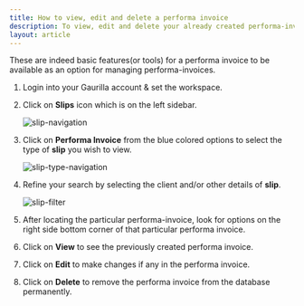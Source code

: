 ```yaml
---
title: How to view, edit and delete a performa invoice
description: To view, edit and delete your already created performa-invoices   
layout: article
---
```

These are indeed basic features(or tools) for a performa invoice to be available as an option for managing performa-invoices.

1. Login into your Gaurilla account & set the workspace.

2. Click on **Slips** icon which is on the left sidebar.

	![slip-navigation]()

3. Click on **Performa Invoice** from the blue colored options to select the type of **slip** you wish to view.

	![slip-type-navigation]()

4. Refine your search by selecting the client and/or other details of **slip**.

	![slip-filter]()

5. After locating the particular performa-invoice, look for options on the right side bottom corner of that particular performa invoice.

6. Click on **View** to see the previously created performa invoice.

7. Click on **Edit** to make changes if any in the performa invoice.

8. Click on **Delete** to remove the performa invoice from the database permanently.

